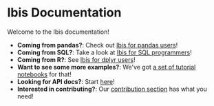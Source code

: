 # Ibis Documentation

Welcome to the Ibis documentation!

- **Coming from pandas?**: Check out [Ibis for pandas users](../ibis-for-pandas-users.ipynb)!
- **Coming from SQL?**: Take a look at [Ibis for SQL programmers](../ibis-for-sql-programmers.ipynb)!
- **Coming from R?**: See [Ibis for dplyr users](../ibis-for-dplyr-users.ipynb)!
- **Want to see some more examples?**: We've got [a set of tutorial notebooks](https://github.com/ibis-project/ibis-examples) for that!
- **Looking for API docs?**: Start [here](../api/expressions/top_level.md)!
- **Interested in contributing?**: Our [contribution section](../community/contribute/index.md) has what you need!
